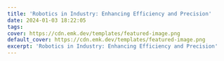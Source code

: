 ```yaml
---
title: 'Robotics in Industry: Enhancing Efficiency and Precision'
date: 2024-01-03 18:22:05
tags:
cover: https://cdn.emk.dev/templates/featured-image.png
default_cover: https://cdn.emk.dev/templates/featured-image.png
excerpt: 'Robotics in Industry: Enhancing Efficiency and Precision'
---
```


